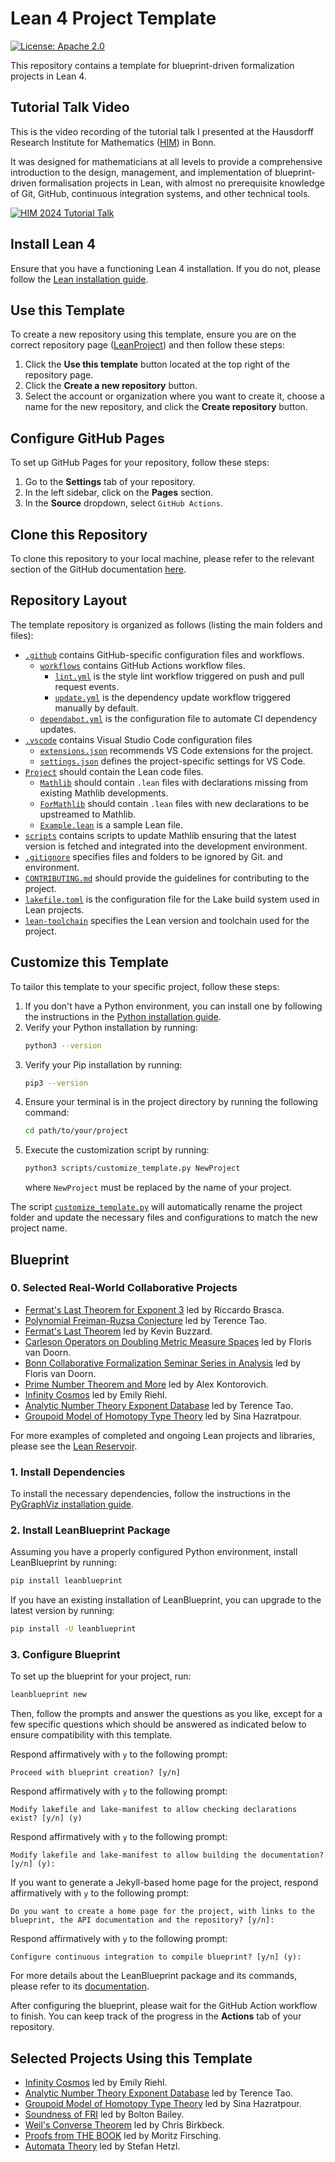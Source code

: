 # Lean 4 Project Template

[![License: Apache 2.0](https://img.shields.io/badge/License-Apache_2.0-lightblue.svg)](https://opensource.org/licenses/Apache-2.0)

This repository contains a template for blueprint-driven formalization projects in Lean 4.

## Tutorial Talk Video

This is the video recording of the tutorial talk I presented at the Hausdorff Research Institute for
Mathematics ([HIM](https://www.mathematics.uni-bonn.de/him)) in Bonn.

It was designed for mathematicians at all levels to provide a comprehensive introduction to the design,
management, and implementation of blueprint-driven formalisation projects in Lean, with almost no
prerequisite knowledge of Git, GitHub, continuous integration systems, and other technical tools.

[![HIM 2024 Tutorial Talk](https://img.youtube.com/vi/KyuyTsLgkMY/maxresdefault.jpg)](https://youtu.be/KyuyTsLgkMY)

## Install Lean 4

Ensure that you have a functioning Lean 4 installation. If you do not, please follow
the [Lean installation guide](https://leanprover-community.github.io/get_started.html).

## Use this Template

To create a new repository using this template, ensure you are on the correct repository page
([LeanProject](https://github.com/pitmonticone/LeanProject)) and then follow these steps:

1. Click the **Use this template** button located at the top right of the repository page.
2. Click the **Create a new repository** button.
3. Select the account or organization where you want to create it, choose a name for the new
repository, and click the **Create repository** button.

## Configure GitHub Pages

To set up GitHub Pages for your repository, follow these steps:

1. Go to the **Settings** tab of your repository.
2. In the left sidebar, click on the **Pages** section.
3. In the **Source** dropdown, select `GitHub Actions`.

## Clone this Repository

To clone this repository to your local machine, please refer to the relevant section of the
GitHub documentation [here](https://docs.github.com/en/repositories/creating-and-managing-repositories/cloning-a-repository).

## Repository Layout

The template repository is organized as follows (listing the main folders and files):

- [`.github`](.github) contains GitHub-specific configuration files and workflows.
    - [`workflows`](.github/workflows) contains GitHub Actions workflow files.
        - [`lint.yml`](.github/workflows/lint.yml) is the style lint workflow triggered on push
        and pull request events.
        - [`update.yml`](.github/workflows/update.yml) is the dependency update workflow triggered manually by default.
    - [`dependabot.yml`](.github/dependabot.yml) is the configuration file to automate CI dependency
    updates.
- [`.vscode`](.vscode) contains Visual Studio Code configuration files
    - [`extensions.json`](.vscode/extensions.json) recommends VS Code extensions for the project.
    - [`settings.json`](.vscode/settings.json) defines the project-specific settings for VS Code.
- [`Project`](Project) should contain the Lean code files.
    - [`Mathlib`](Project/Mathlib) should contain `.lean` files with declarations missing from
    existing Mathlib developments.
    - [`ForMathlib`](Project/ForMathlib) should contain `.lean` files with new declarations to
    be upstreamed to Mathlib.
    - [`Example.lean`](Project/Example.lean) is a sample Lean file.
- [`scripts`](scripts) contains scripts to update Mathlib ensuring that the latest version is
fetched and integrated into the development environment.
- [`.gitignore`](.gitignore) specifies files and folders to be ignored by Git.
and environment.
- [`CONTRIBUTING.md`](CONTRIBUTING.md) should provide the guidelines for contributing to the
project.
- [`lakefile.toml`](lakefile.toml) is the configuration file for the Lake build system used in
Lean projects.
- [`lean-toolchain`](lean-toolchain) specifies the Lean version and toolchain used for the project.

## Customize this Template

To tailor this template to your specific project, follow these steps:

1. If you don't have a Python environment, you can install one by following the instructions in the
[Python installation guide](https://www.python.org/downloads/).
1. Verify your Python installation by running:
    ```bash
    python3 --version
    ```
1. Verify your Pip installation by running:
    ```bash
    pip3 --version
    ```
1. Ensure your terminal is in the project directory by running the following command:
    ```bash
    cd path/to/your/project
    ```
1.	Execute the customization script by running:
    ```bash
    python3 scripts/customize_template.py NewProject
    ```
    where `NewProject` must be replaced by the name of your project.

The script [`customize_template.py`](scripts/customize_template.py) will automatically rename the
project folder and update the necessary files and configurations to match the new project name.

## Blueprint

### 0. Selected Real-World Collaborative Projects

- [Fermat's Last Theorem for Exponent 3](https://pitmonticone.github.io/FLT3/) led by Riccardo Brasca.
- [Polynomial Freiman-Ruzsa Conjecture](https://github.com/teorth/pfr) led by Terence Tao.
- [Fermat's Last Theorem](https://imperialcollegelondon.github.io/FLT/) led by Kevin Buzzard.
- [Carleson Operators on Doubling Metric Measure Spaces](http://florisvandoorn.com/carleson/) led by Floris van Doorn.
- [Bonn Collaborative Formalization Seminar Series in Analysis](https://github.com/fpvandoorn/BonnAnalysis) led by Floris van Doorn.
- [Prime Number Theorem and More](https://github.com/AlexKontorovich/PrimeNumberTheoremAnd) led by Alex Kontorovich.
- [Infinity Cosmos](https://github.com/emilyriehl/infinity-cosmos) led by Emily Riehl.
- [Analytic Number Theory Exponent Database](https://github.com/teorth/expdb) led by Terence Tao.
- [Groupoid Model of Homotopy Type Theory](https://github.com/sinhp/GroupoidModelofHoTTinLean4) led by Sina Hazratpour.

For more examples of completed and ongoing Lean projects and libraries, please
see the [Lean Reservoir](https://reservoir.lean-lang.org).

### 1. Install Dependencies

To install the necessary dependencies, follow the instructions in the
[PyGraphViz installation guide](https://pygraphviz.github.io/documentation/stable/install.html).

### 2. Install LeanBlueprint Package

Assuming you have a properly configured Python environment, install LeanBlueprint by running:

```bash
pip install leanblueprint
```

If you have an existing installation of LeanBlueprint, you can upgrade to the latest version by
running:

```bash
pip install -U leanblueprint
```

### 3. Configure Blueprint

To set up the blueprint for your project, run:

```bash
leanblueprint new
```

Then, follow the prompts and answer the questions as you like, except for a few specific
questions which should be answered as indicated below to ensure compatibility with this template.

Respond affirmatively with `y` to the following prompt:

```console
Proceed with blueprint creation? [y/n]
```

Respond affirmatively with `y` to the following prompt:

```console
Modify lakefile and lake-manifest to allow checking declarations exist? [y/n] (y)
```

Respond affirmatively with `y` to the following prompt:

```console
Modify lakefile and lake-manifest to allow building the documentation? [y/n] (y):
```

If you want to generate a Jekyll-based home page for the project, respond
affirmatively with `y` to the following prompt:

```console
Do you want to create a home page for the project, with links to the blueprint, the API documentation and the repository? [y/n]:
```

Respond affirmatively with `y` to the following prompt:

```console
Configure continuous integration to compile blueprint? [y/n] (y):
```

For more details about the LeanBlueprint package and its commands, please refer to its
[documentation](https://github.com/PatrickMassot/leanblueprint/tree/master#starting-a-blueprint).

After configuring the blueprint, please wait for the GitHub Action workflow to finish.
You can keep track of the progress in the **Actions** tab of your repository.

## Selected Projects Using this Template

- [Infinity Cosmos](https://github.com/emilyriehl/infinity-cosmos) led by Emily Riehl.
- [Analytic Number Theory Exponent Database](https://github.com/teorth/expdb) led by Terence Tao.
- [Groupoid Model of Homotopy Type Theory](https://github.com/sinhp/GroupoidModelofHoTTinLean4) led by Sina Hazratpour.
- [Soundness of FRI](https://github.com/BoltonBailey/FRISoundness) led by Bolton Bailey.
- [Weil's Converse Theorem](https://github.com/CBirkbeck/WeilConverse) led by Chris Birkbeck.
- [Proofs from THE BOOK](https://github.com/mo271/formal_book) led by Moritz Firsching.
- [Automata Theory](https://github.com/shetzl/autth) led by Stefan Hetzl.

